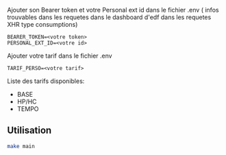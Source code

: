 Ajouter son Bearer token et votre Personal ext id dans le fichier .env ( infos trouvables dans les requetes dans le dashboard d'edf dans les requetes XHR type consumptions)
```
BEARER_TOKEN=<votre token>
PERSONAL_EXT_ID=<votre id>
```

Ajouter votre tarif dans le fichier .env
```
TARIF_PERSO=<votre tarif>
```
Liste des tarifs disponibles:
- BASE
- HP/HC
- TEMPO

## Utilisation
```bash
make main
```
